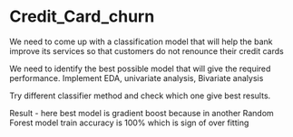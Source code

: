 # Credit_Card_churn
We need to come up with a classification model that will help the bank improve its services so that customers do not renounce their credit cards

We need to identify the best possible model that will give the required performance.
Implement EDA, univariate analysis, Bivariate analysis

Try different classifier method and check which one give best results.

Result - here best model is gradient boost because in another Random Forest model train accuracy is 100% which is sign of over fitting
